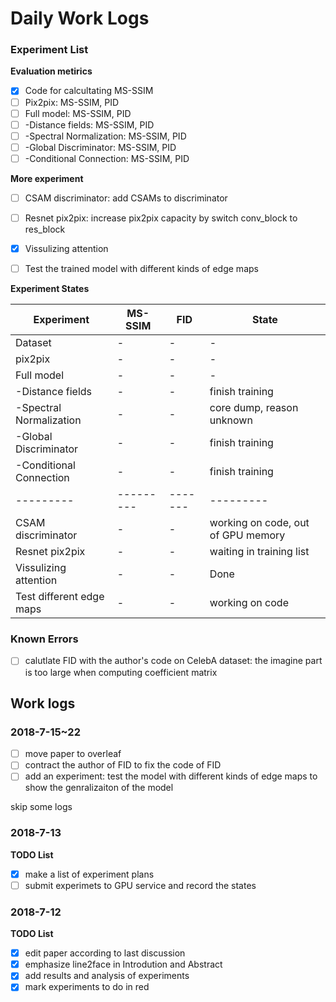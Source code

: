 # Daily Work Logs

### Experiment List
**Evaluation metirics**
- [x] Code for calcultating MS-SSIM
- [ ] Pix2pix: MS-SSIM, PID
- [ ] Full model: MS-SSIM, PID
- [ ] -Distance fields: MS-SSIM, PID
- [ ] -Spectral Normalization: MS-SSIM, PID
- [ ] -Global Discriminator: MS-SSIM, PID
- [ ] -Conditional Connection: MS-SSIM, PID

**More experiment**
- [ ] CSAM discriminator: add CSAMs to discriminator
- [ ] Resnet pix2pix: increase pix2pix capacity by switch conv_block to res_block
- [x] Vissulizing attention
- [ ] Test the trained model with different kinds of edge maps


**Experiment States**

Experiment                  | MS-SSIM   | FID   | State                             |
---------                   | --------- |-------|---------                          |
Dataset                     | -         | -     | -                                 |
pix2pix                     | -         | -     | -                                 |
Full model                  | -         | -     | -                                 |
-Distance fields            | -         | -     | finish training                   |
-Spectral Normalization     | -         | -     | core dump, reason unknown         |
-Global Discriminator       | -         | -     | finish training                   |
-Conditional Connection     | -         | -     | finish training                   |
---------                   | --------- |-------| ---------                         |
CSAM discriminator          | -         | -     | working on code, out of GPU memory|
Resnet pix2pix              | -         | -     | waiting in training list          |
Vissulizing attention       | -         | -     | Done                              |
Test different edge maps    | -         | -     | working on code                   |

### Known Errors
- [ ] calutlate FID with the author's code on CelebA dataset: the imagine part is too large when computing coefficient matrix

## Work logs

### 2018-7-15~22
- [ ] move paper to overleaf
- [ ] contract the author of FID to fix the code of FID
- [ ] add an experiment: test the model with different kinds of edge maps to show the genralizaiton of the model

skip some logs

### 2018-7-13
**TODO List**

- [x] make a list of experiment plans
- [ ] submit experimets to GPU service and record the states
### 2018-7-12
**TODO List**

- [x] edit paper according to last discussion
- [x] emphasize line2face in Introdution and Abstract
- [x] add results and analysis of experiments
- [x] mark experiments to do in red
